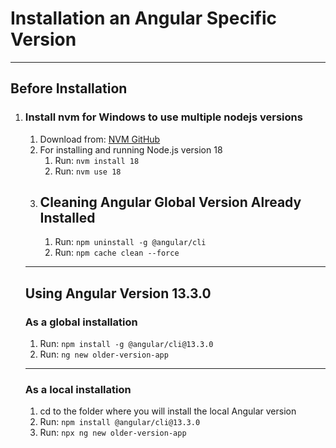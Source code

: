 # Installation an Angular Specific Version

<hr>
<h2> Before Installation </h2>
<ol>
    <li>
      <h3>Install nvm for Windows to use multiple nodejs versions</h3>
      <ol>
        <li>Download from: <a href="https://github.com/coreybutler/nvm-windows/releases" target="_blank">NVM GitHub</a></li>
        <li>For installing and running Node.js version 18
          <ol>
            <li>Run: <code>nvm install 18</code></li>
            <li>Run: <code>nvm use 18</code></li>
          </ol>
      </li>
         <li>
      <h2>Cleaning Angular Global Version Already Installed</h2>
      <ol>
        <li>Run: <code>npm uninstall -g @angular/cli</code></li>
        <li>Run: <code>npm cache clean --force</code></li>
      </ol>
    </li>
</ol>
<hr>
<h2>Using Angular Version 13.3.0</h2>
<h3>As a global installation</h3>
  <ol>
         <li>Run: <code>npm install -g @angular/cli@13.3.0</code></li>
        <li>Run: <code>ng new older-version-app</code></li> 
    </ol>
<hr>
    <h3>As a local installation</h3>
  <ol>
         <li>cd to the folder where you will install the local Angular version</li>   
         <li>Run: <code>npm install @angular/cli@13.3.0</code></li>
        <li>Run: <code>npx ng new older-version-app</code></li> 
    </ol>
